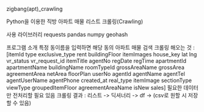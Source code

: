 zigbang(apt)_crawling

Python을 이용한 직방 아파트 매물 리스트 크롤링(Crawling)

사용 라이브러리
requests
pandas
numpy
geohash

프로그램 소개
특정 동이름을 입력하면 해당 동의 아파트 매물 검색
크롤링 해오는 것 : [itemId type	exclusive_type	rent	buildingFloor	itemImages	house_key	lat	lng	vr_status	vr_request_id	itemTitle	agentNo	regDate	regTime	apartmentId	apartmentName	buildingName	roomTypeId	grossAreaName	grossArea	agreementArea	netArea	floorPlan	userNo	agentId	agentName	agentTel	agentUserName	agentPhone	created_at	real_type	itemImage	sectionType	viewType	groupedItemFloor	agreementAreaName	isNew	sales]
필요한 데이터만 전처리할 필요 있음
크롤링 결과 : 리스트 -> 딕셔너리 -> df -> (csv로 원할 시 저장할 수 있음)
